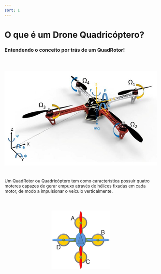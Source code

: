 ```yaml
---
sort: 1
---
```


# O que é um Drone Quadricóptero?
### Entendendo o conceito por trás de um QuadRotor!<br><br>

<h1 align="center">
  <img src="../assets/images/o_que_drone/drone_eixos.jpg"/>
</h1>

<p>

<br>Um QuadRotor ou Quadricóptero tem como característica  possuir quatro moteres capazes de gerar empuxo através de hélices fixadas em cada motor, de modo a impulsionar o veículo verticalmente.<br><br>

</p>


<h1 align="center">
  <img src="../assets/images/o_que_drone/drone_quadcopter.gif"/>
</h1>







